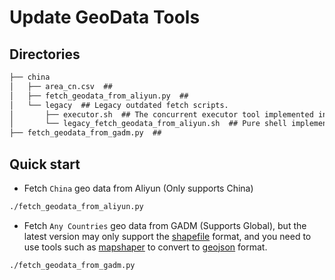 # Update GeoData Tools

## Directories

```txt
├── china
│   ├── area_cn.csv  ## 
│   ├── fetch_geodata_from_aliyun.py  ## 
│   └── legacy  ## Legacy outdated fetch scripts.
│       ├── executor.sh  ## The concurrent executor tool implemented in pure shell.
│       └── legacy_fetch_geodata_from_aliyun.sh  ## Pure shell implements of concurrently fetch China geodata from Alibyun (only China is supported)
├── fetch_geodata_from_gadm.py  ## 
```

## Quick start

- Fetch `China` geo data from Aliyun (Only supports China)

```bash
./fetch_geodata_from_aliyun.py
```

- Fetch `Any Countries` geo data from GADM (Supports Global), but the latest version may only support the [shapefile](https://gadm.org/formats.html) format, and you need to use tools such as [mapshaper](https://github.com/mbloch/mapshaper) to convert to [geojson](https://gadm.org/formats.html) format.

```bash
./fetch_geodata_from_gadm.py
```
